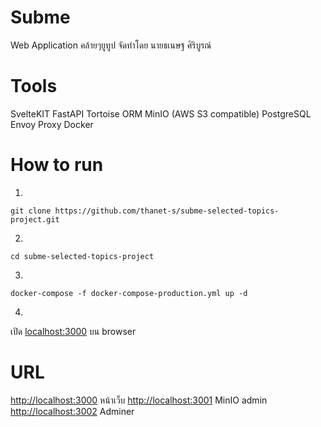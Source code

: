 # Subme

Web Application คล้ายๆยูทูป
จัดทำโดย นายธเนษฐ ศิริบูรณ์


# Tools

SvelteKIT
FastAPI
Tortoise ORM
MinIO (AWS S3 compatible)
PostgreSQL
Envoy Proxy
Docker


# How to run
1.

    git clone https://github.com/thanet-s/subme-selected-topics-project.git

2.

    cd subme-selected-topics-project
3.

    docker-compose -f docker-compose-production.yml up -d
4.
เปิด [localhost:3000](http://localhost:3000/) บน browser


# URL
[http://localhost:3000](http://localhost:3000) หน้าเว็บ
[http://localhost:3001](http://localhost:3001) MinIO admin
[http://localhost:3002](http://localhost:3002) Adminer